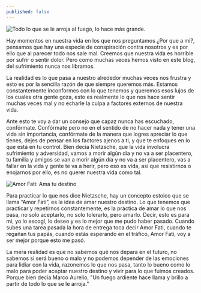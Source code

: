 ```yaml
---
published: false
---
```

![Todo lo que se le arroja al fuego, lo hace más grande.]({{site.baseurl}}/images/fire.jpg)

Hay momentos en nuestra vida en los que nos preguntamos ¿Por que a mi?, pensamos que hay una especie de conspiración contra nosotros y es por ello que al parecer todo nos sale mal. Creemos que nuestra vida es horrible por sufrir o sentir dolor. Pero como muchas veces hemos visto en este blog, del sufrimiento nunca nos libramos.

La realidad es lo que pasa a nuestro alrededor muchas veces nos frustra y esto es por la sencilla razón de que siempre queremos más. Estamos constantemente inconformes con lo que tenemos y queremos esos lujos de los cuales otra gente goza, esto es realmente lo que nos hace sentir muchas veces mal y no echarle la culpa a factores externos de nuestra vida.

Ante esto te voy a dar un consejo que capaz nunca has escuchado, confórmate. Confórmate pero no en el sentido de no hacer nada y tener una vida sin importancia, confórmate de la manera que logres apreciar lo que tienes, dejes de pensar en los factores ajenos a ti, y que te enfoques en lo que está en tu control. Bien decía Nietzsche, que la vida involucra sufrimiento y adversidad, vamos a morir algún día y no va a ser placentero, tu familia y amigos se van a morir algún día y no va a ser placentero, vas a fallar en la vida y gente te va a herir, pero eso es vida, así que resistirnos o enojarnos por ello, es no querer nuestra vida como tal.


![Amor Fati: Ama tu destino]({{site.baseurl}}/images/amorfati.jpg)


Para practicar lo que nos dice Nietzsche, hay un concepto estoico que se llama “Amor Fati”, es la idea de amar nuestro destino. Lo que tenemos que practicar y repetirnos constantemente, es la práctica de amar lo que nos pasa, no solo aceptarlo, no solo tolerarlo, pero amarlo. Decir, esto es para mi, yo lo escogí, lo deseo y es lo mejor que me pudo haber pasado. Cuando subes una tarea pasada la hora de entrega toca decir Amor Fati, cuando te regañan tus papás, cuando estás esperando en el tráfico, Amor Fati, voy a ser mejor porque esto me pasó.

La mera realidad es que no sabemos qué nos depara en el futuro, no sabemos si será bueno o malo y no podemos depender de las emociones para lidiar con la vida, razonemos lo que nos pasa, tanto lo bueno como lo malo para poder aceptar nuestro destino y vivir para lo que fuimos creados. Porque bien decía Marco Aurelio, "Un fuego ardiente hace llama y brillo a partir de todo lo que se le arroja."
